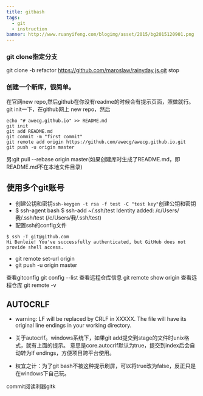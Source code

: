 ```yaml
---
title: gitbash
tags:
  - git
  - instruction
banner: http://www.ruanyifeng.com/blogimg/asset/2015/bg2015120901.png
---
```

### git clone指定分支
git clone -b refactor https://github.com/maroslaw/rainyday.js.git stop

### 创建一个新库，很简单。
在官网new repo,然后github在你没有readme的时候会有提示页面，照做就行。
git init一下，在github网上 new repo，然后
```
echo "# awecg.github.io" >> README.md
git init
git add README.md
git commit -m "first commit"
git remote add origin https://github.com/awecg/awecg.github.io.git
git push -u origin master
```
另:git pull --rebase origin master(如果创建库时生成了README.md，即README.md不在本地文件目录)



## 使用多个git账号
+ 创建公钥和密钥`ssh-keygen -t rsa -f test -C "test key"`创建公钥和密钥
+ $ ssh-agent bash
	$  ssh-add ~/.ssh/test
	Identity added: /c/Users/我/.ssh/test (/c/Users/我/.ssh/test)
+ 配置ssh的config文件
```
$ ssh -T git@github.com
Hi Benleie! You've successfully authenticated, but GitHub does not provide shell access.
```
+ git remote set-url origin
+ git push -u origin master

查看gitconfig   git config --list
查看远程仓库信息  git remote show origin
查看远程仓库 git remote -v

## AUTOCRLF
+ warning: LF will be replaced by CRLF in XXXXX.
The file will have its original line endings in your working directory.

+ 关于autocrlf。windows系统下，如果git add提交到stage的文件时unix格式，就有上面的提示。
意思是core.autocrlf默认为true，提交到index后会自动转为lf endings，方便项目跨平台使用。
+ 权宜之计：为了git bash不被这种提示刷屏，可以将true改为false，反正只是在windows下自己玩。


commit阅读利器gitk
